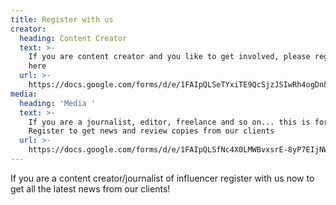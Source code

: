 ```yaml
---
title: Register with us
creator:
  heading: Content Creator
  text: >-
    If you are content creator and you like to get involved, please register
    here
  url: >-
    https://docs.google.com/forms/d/e/1FAIpQLSeTYxiTE9QcSjzJSIwRh4ogDn8_nizkJidg7nG2YX0muhWbXg/viewform
media:
  heading: 'Media '
  text: >-
    If you are a journalist, editor, freelance and so on... this is for you.
    Register to get news and review copies from our clients
  url: >-
    https://docs.google.com/forms/d/e/1FAIpQLSfNc4X0LMWBvxsrE-8yP7EIjNWtFONsZ0PKwo1qdm0FN689mg/viewform
---
```

If you are a content creator/journalist of influencer register with us now to get all the latest news from our clients!
